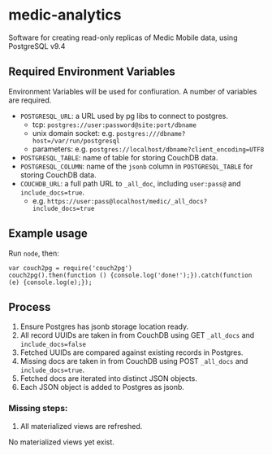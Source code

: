 # medic-analytics
Software for creating read-only replicas of Medic Mobile data, using PostgreSQL v9.4

## Required Environment Variables

Environment Variables will be used for confiuration. A number of variables
are required.

* `POSTGRESQL_URL`: a URL used by pg libs to connect to postgres.
  * tcp: `postgres://user:password@site:port/dbname`
  * unix domain socket: e.g. `postgres:///dbname?host=/var/run/postgresql`
  * parameters: e.g. `postgres://localhost/dbname?client_encoding=UTF8`
* `POSTGRESQL_TABLE`: name of table for storing CouchDB data.
* `POSTGRESQL_COLUMN`: name of the `jsonb` column in `POSTGRESQL_TABLE` for
  storing CouchDB data.
* `COUCHDB_URL`: a full path URL to `_all_doc`, including `user:pass@` and `include_docs=true`.
  * e.g. `https://user:pass@localhost/medic/_all_docs?include_docs=true`

## Example usage

Run `node`, then:

```
var couch2pg = require('couch2pg')
couch2pg().then(function () {console.log('done!');}).catch(function (e) {console.log(e);});
```

## Process

1. Ensure Postgres has jsonb storage location ready.
1. All record UUIDs are taken in from CouchDB using GET `_all_docs` and `include_docs=false`
1. Fetched UUIDs are compared against existing records in Postgres.
1. Missing docs are taken in from CouchDB using POST `_all_docs` and `include_docs=true`.
1. Fetched docs are iterated into distinct JSON objects.
1. Each JSON object is added to Postgres as jsonb.

### Missing steps:

1. All materialized views are refreshed.

No materialized views yet exist.
